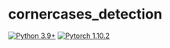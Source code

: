 # cornercases_detection
[![Python 3.9+](https://img.shields.io/badge/python-3.9+-blue.svg)](https://www.python.org/downloads/release/python-390/)
[![Pytorch 1.10.2](https://img.shields.io/badge/pytorch-1.10.2-blue.svg)](https://pytorch.org/)
